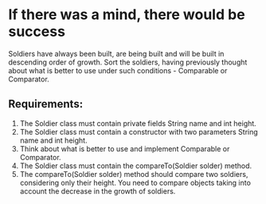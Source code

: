 # If there was a mind, there would be success

Soldiers have always been built, are being built and will be built in descending order of growth.
Sort the soldiers, having previously thought about what is better to use under such conditions - Comparable or Comparator.


## Requirements:
1. The Soldier class must contain private fields String name and int height.
2. The Soldier class must contain a constructor with two parameters String name and int height.
3. Think about what is better to use and implement Comparable or Comparator.
4. The Soldier class must contain the compareTo(Soldier solder) method.
5. The compareTo(Soldier solder) method should compare two soldiers, 
	considering only their height. You need to compare objects taking 
	into account the decrease in the growth of soldiers.